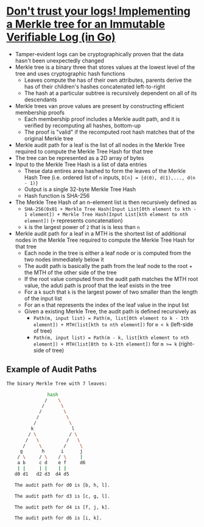 # [Don't trust your logs! Implementing a Merkle tree for an Immutable Verifiable Log (in Go)](https://aly.arriqaaq.com/merkle-tree-and-verifiable-data-structures/)

* Tamper-evident logs can be cryptographically proven that the data hasn't been unexpectedly changed
* Merkle tree is a binary three that stores values at the lowest level of the tree and uses cryptographic hash functions
  * Leaves compute the has of their own attributes, parents derive the has of their children's hashes concatenated left-to-right
  * The hash at a particular subtree is recursively dependent on all of its descendants
* Merkle trees van prove values are present by constructing efficient membership proofs
  * Each membership proof includes a Merkle audit path, and it is verified by recomputing all hashes, bottom-up
  * The proof is "valid" if the recomputed root hash matches that of the original Merkle tree
* Merkle audit path for a leaf is the list of all nodes in the Merkle Tree required to compute the Merkle Tree Hash for that tree
* The tree can be represented as a 2D array of bytes
* Input to the Merkle Tree Hash is a list of data entries
  * These data entires area hashed to form the leaves of the Merkle Hash Tree (i.e. ordered list of `n` inputs, `D[n] = {d(0), d(1),..., d(n - 1)}`
  * Output is a single 32-byte Merkle Tree Hash
  * Hash function is SHA-256
* The Merkle Tree Hash of an n-element list is then recursively defined as
  * `SHA-256(0x01 + Merkle Tree Hash(Input List[0th element to kth - 1 element]) + Merkle Tree Hash(Input List[kth element to nth element])` (`+` represents concatenation)
  * `k` is the largest power of `2` that is is less than `n`
* Merkle audit path for a leaf in a MTH is the shortest list of additional nodes in the Merkle Tree required to compute the Merkle Tree Hash for that tree
  * Each node in the tree is either a leaf node or is computed from the two nodes immediately below it
  * The audit path is basically the path from the leaf node to the root + the MTH of the other side of the tree
  * If the root value computed from the audit path matches the MTH root value, the aduti path is proof that the leaf exists in the tree
  * For a `k` such that `k` is the largest power of two smaller than the length of the input list
  * For an `m` that represents the index of the leaf value in the input list
  * Given a existing Merkle Tree, the audit path is defined recursively as
    * `Path(m, input list) = Path(m, list[0th element to k - 1th element]) + MTH(list[kth to nth element])` for `m < k` (left-side of tree)
    * `Path(m, input list) = Path(m - k, list[kth element to nth element]) + MTH(list[0th to k-1th element])` for `m >= k` (right-side of tree)

## Example of Audit Paths

```bash
The binary Merkle Tree with 7 leaves:

               hash
              /    \
             /      \
            /        \
           /          \
          /            \
         k              l
        / \            / \
       /   \          /   \
      /     \        /     \
     g       h      i      j
    / \     / \    / \     |
    a b     c d    e f     d6
    | |     | |    | |
   d0 d1   d2 d3  d4 d5

   The audit path for d0 is [b, h, l].

   The audit path for d3 is [c, g, l].

   The audit path for d4 is [f, j, k].

   The audit path for d6 is [i, k].
```
